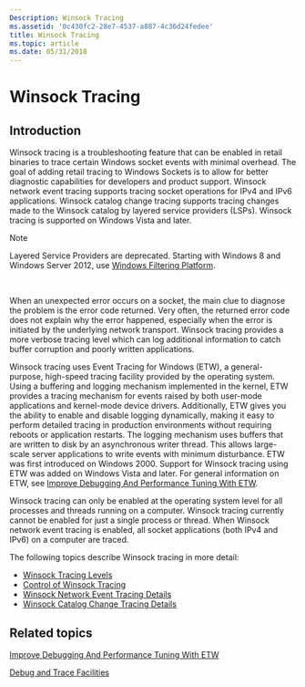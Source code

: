 ```yaml
---
Description: Winsock Tracing
ms.assetid: '0c430fc2-28e7-4537-a887-4c36d24fedee'
title: Winsock Tracing
ms.topic: article
ms.date: 05/31/2018
---
```


# Winsock Tracing

## Introduction

Winsock tracing is a troubleshooting feature that can be enabled in retail binaries to trace certain Windows socket events with minimal overhead. The goal of adding retail tracing to Windows Sockets is to allow for better diagnostic capabilities for developers and product support. Winsock network event tracing supports tracing socket operations for IPv4 and IPv6 applications. Winsock catalog change tracing supports tracing changes made to the Winsock catalog by layered service providers (LSPs). Winsock tracing is supported on Windows Vista and later.

> [!Note]  
> Layered Service Providers are deprecated. Starting with Windows 8 and Windows Server 2012, use [Windows Filtering Platform](https://msdn.microsoft.com/library/Aa366510(v=VS.85).aspx).

 

When an unexpected error occurs on a socket, the main clue to diagnose the problem is the error code returned. Very often, the returned error code does not explain why the error happened, especially when the error is initiated by the underlying network transport. Winsock tracing provides a more verbose tracing level which can log additional information to catch buffer corruption and poorly written applications.

Winsock tracing uses Event Tracing for Windows (ETW), a general-purpose, high-speed tracing facility provided by the operating system. Using a buffering and logging mechanism implemented in the kernel, ETW provides a tracing mechanism for events raised by both user-mode applications and kernel-mode device drivers. Additionally, ETW gives you the ability to enable and disable logging dynamically, making it easy to perform detailed tracing in production environments without requiring reboots or application restarts. The logging mechanism uses buffers that are written to disk by an asynchronous writer thread. This allows large-scale server applications to write events with minimum disturbance. ETW was first introduced on Windows 2000. Support for Winsock tracing using ETW was added on Windows Vista and later. For general information on ETW, see [Improve Debugging And Performance Tuning With ETW](https://msdn.microsoft.com/magazine/cc163437.aspx).

Winsock tracing can only be enabled at the operating system level for all processes and threads running on a computer. Winsock tracing currently cannot be enabled for just a single process or thread. When Winsock network event tracing is enabled, all socket applications (both IPv4 and IPv6) on a computer are traced.

The following topics describe Winsock tracing in more detail:

-   [Winsock Tracing Levels](winsock-tracing-levels.md)
-   [Control of Winsock Tracing](control-of-winsock-tracing.md)
-   [Winsock Network Event Tracing Details](winsock-tracing-event-details.md)
-   [Winsock Catalog Change Tracing Details](winsock-layered-service-provider-tracing-event-details.md)

## Related topics

<dl> <dt>

[Improve Debugging And Performance Tuning With ETW](https://msdn.microsoft.com/magazine/cc163437.aspx)
</dt> <dt>

[Debug and Trace Facilities](debug-and-trace-facilities-2.md)
</dt> </dl>

 

 



